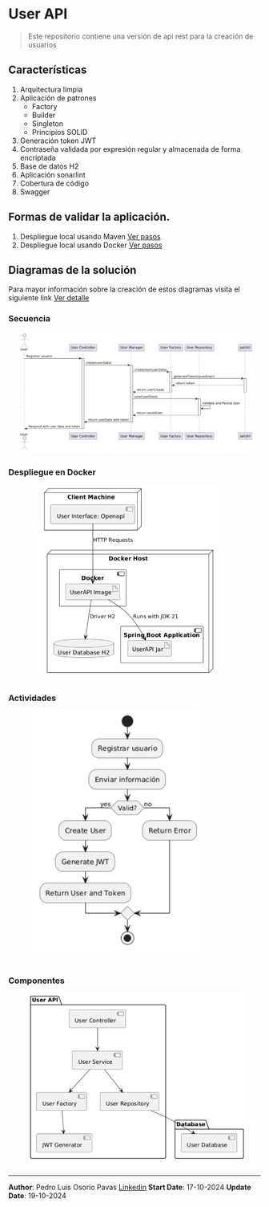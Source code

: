 # User API

> Este repositorio contiene una versión de api rest para la creación de usuarios

## Características
1. Arquitectura limpia
2. Aplicación de patrones
    - Factory
    - Builder
    - Singleton
    - Principios SOLID
3. Generación token JWT
4. Contraseña validada por expresión regular y almacenada de forma encriptada
5. Base de datos H2
6. Aplicación sonarlint
7. Cobertura de código
8. Swagger

## Formas de validar la aplicación.

1. Despliegue local usando Maven [Ver pasos](README-Maven.md)
2. Despliegue local usando Docker [Ver pasos](README-DOCKER.md)

## Diagramas de la solución

Para mayor información sobre la creación de estos diagramas visita el siguiente link [Ver detalle](README-UML.md)

### **Secuencia**
![](doc/10_Diagrama_secuencia.png)
### **Despliegue en Docker**
![](doc/11_Diagrama_de_despliegue.png)
### **Actividades**
![](doc/12_Diagrama_de_actividades.png)
### **Componentes**
![](doc/13_Diagrama_de_componentes.png)

---

**Author**: Pedro Luis Osorio Pavas [Linkedin](www.linkedin.com/in/pedro-luis-osorio-pavas-68b3a7106)
**Start Date**: 17-10-2024
**Update Date**: 19-10-2024